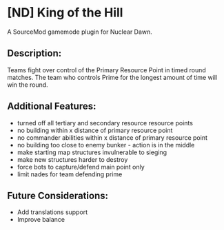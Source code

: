 # [ND] King of the Hill

A SourceMod gamemode plugin for Nuclear Dawn.

## Description:
Teams fight over control of the Primary Resource Point in timed round matches.
The team who controls Prime for the longest amount of time will win the round.



## Additional Features:
- turned off all tertiary and secondary resource resource points
- no building within x distance of primary resource point
- no commander abilities within x distance of primary resource point
- no building too close to enemy bunker - action is in the middle
- make starting map structures invulnerable to sieging
- make new structures harder to destroy
- force bots to capture/defend main point only
- limit nades for team defending prime

## Future Considerations:
- Add translations support
- Improve balance

